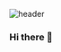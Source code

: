<!-- https://github.com/kyechan99/capsule-render -->
![header](https://capsule-render.vercel.app/api?type=waving&color=gradient&height=300&section=header&text=Yennie's%GitHub%20render&fontSize=60&animation=fadeIn)

### Hi there 👋

<!--
**yenniechoi/yenniechoi** is a ✨ _special_ ✨ repository because its `README.md` (this file) appears on your GitHub profile.

Here are some ideas to get you started:

- 🔭 I’m currently working on ...
- 🌱 I’m currently learning ...
- 👯 I’m looking to collaborate on ...
- 🤔 I’m looking for help with ...
- 💬 Ask me about ...
- 📫 How to reach me: ...
- 😄 Pronouns: ...
- ⚡ Fun fact: ...
-->
